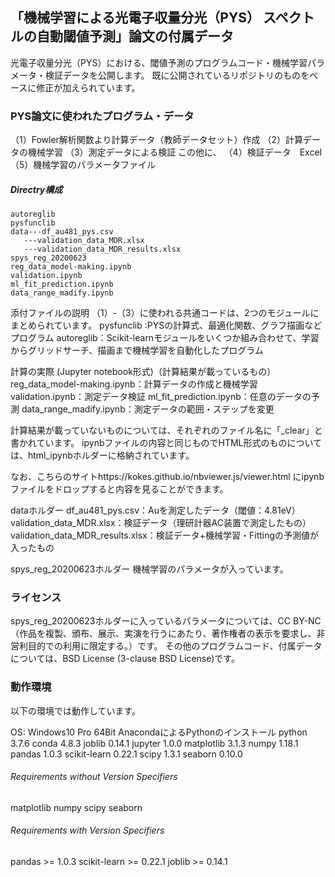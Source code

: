 ## 「機械学習による光電子収量分光（PYS） スペクトルの自動閾値予測」論文の付属データ

光電子収量分光（PYS）における、閾値予測のプログラムコード・機械学習パラメータ・検証データを公開します。
既に公開されているリポジトリのものをベースに修正が加えられています。


### PYS論文に使われたプログラム・データ

（1）Fowler解析関数より計算データ（教師データセット）作成
（2）計算データの機械学習
（3）測定データによる検証
この他に、
（4）検証データ　Excel
（5）機械学習のパラメータファイル

##### Directry構成

    autoreglib
    pysfunclib
    data---df_au481_pys.csv
       ---validation_data_MDR.xlsx
       ---validation_data_MDR_results.xlsx
    spys_reg_20200623
    reg_data_model-making.ipynb
    validation.ipynb
    ml_fit_prediction.ipynb
    data_range_madify.ipynb

添付ファイルの説明
（1）-（3）に使われる共通コードは、2つのモジュールにまとめられています。
pysfunclib :PYSの計算式、最適化関数、グラフ描画などプログラム
autoreglib：Scikit-learnモジュールをいくつか組み合わせて、学習からグリッドサーチ、描画まで機械学習を自動化したプログラム

計算の実際 (Jupyter notebook形式)（計算結果が載っているもの）
reg_data_model-making.ipynb：計算データの作成と機械学習
validation.ipynb：測定データ検証
ml_fit_prediction.ipynb：任意のデータの予測
data_range_madify.ipynb：測定データの範囲・ステップを変更

計算結果が載っていないものについては、それぞれのファイル名に「_clear」と書かれています。
ipynbファイルの内容と同じものでHTML形式のものについては、html_ipynbホルダーに格納されています。

なお、こちらのサイトhttps://kokes.github.io/nbviewer.js/viewer.html
にipynbファイルをドロップすると内容を見ることができます。

dataホルダー
df_au481_pys.csv：Auを測定したデータ（閾値：4.81eV）
validation_data_MDR.xlsx：検証データ（理研計器AC装置で測定したもの）
validation_data_MDR_results.xlsx：検証データ+機械学習・Fittingの予測値が入ったもの

spys_reg_20200623ホルダー
機械学習のパラメータが入っています。



### ライセンス

spys_reg_20200623ホルダーに入っているパラメータについては、CC BY-NC（作品を複製、頒布、展示、実演を行うにあたり、著作権者の表示を要求し、非営利目的での利用に限定する。）です。
その他のプログラムコード、付属データについては、BSD License (3-clause BSD License)です。



### 動作環境

以下の環境では動作しています。

OS: Windows10 Pro 64Bit
AnacondaによるPythonのインストール
python                    3.7.6
conda                     4.8.3
joblib                    0.14.1
jupyter                   1.0.0
matplotlib                3.1.3
numpy                     1.18.1
pandas                    1.0.3
scikit-learn              0.22.1
scipy                     1.3.1
seaborn                   0.10.0

###### Requirements without Version Specifiers ######

matplotlib
numpy
scipy
seaborn

###### Requirements with Version Specifiers ######

pandas >= 1.0.3
scikit-learn >= 0.22.1
joblib >=  0.14.1 
